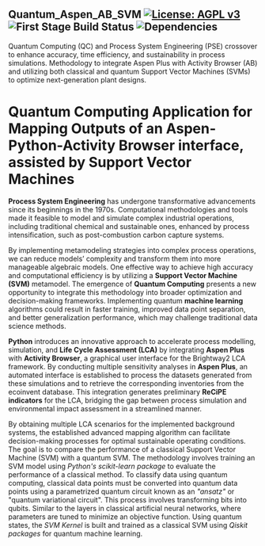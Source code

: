 ## Quantum_Aspen_AB_SVM [![License: AGPL v3](https://img.shields.io/badge/License-AGPL_v3-blue.svg)](https://www.gnu.org/licenses/agpl-3.0) ![First Stage Build Status](https://img.shields.io/badge/First_Stage-Build%20Passing-brightgreen) ![Dependencies](https://img.shields.io/badge/Dependencies-Ada%20%26%20Vio-blue)

Quantum Computing (QC) and Process System Engineering (PSE) crossover to enhance accuracy, time efficiency, and sustainability in process simulations. Methodology to integrate Aspen Plus with Activity Browser (AB) and utilizing both classical and quantum Support Vector Machines (SVMs) to optimize next-generation plant designs. 

# Quantum Computing Application for Mapping Outputs of an Aspen-Python-Activity Browser interface, assisted by Support Vector Machines

**Process System Engineering** has undergone transformative advancements since its beginnings in the 1970s. Computational methodologies and tools made it feasible to model and simulate complex industrial operations, including traditional chemical and sustainable ones, enhanced by process intensification, such as post-combustion carbon capture systems.

By implementing metamodeling strategies into complex process operations, we can reduce models’ complexity and transform them into more manageable algebraic models. One effective way to achieve high accuracy and computational efficiency is by utilizing a **Support Vector Machine (SVM)** metamodel. The emergence of **Quantum Computing** presents a new opportunity to integrate this methodology into broader optimization and decision-making frameworks. Implementing quantum **machine learning** algorithms could result in faster training, improved data point separation, and better generalization performance, which may challenge traditional data science methods.

**Python** introduces an innovative approach to accelerate process modelling, simulation, and **Life Cycle Assessment (LCA)** by integrating **Aspen Plus** with **Activity Browser**, a graphical user interface for the Brightway2 LCA framework. By conducting multiple sensitivity analyses in **Aspen Plus**, an automated interface is established to process the datasets generated from these simulations and to retrieve the corresponding inventories from the ecoinvent database. This integration generates preliminary **ReCiPE indicators** for the LCA, bridging the gap between process simulation and environmental impact assessment in a streamlined manner.

By obtaining multiple LCA scenarios for the implemented background systems, the established advanced mapping algorithm can facilitate decision-making processes for optimal sustainable operating conditions. The goal is to compare the performance of a classical Support Vector Machine (SVM) with a quantum SVM. The methodology involves training an SVM model using *Python's scikit-learn package* to evaluate the performance of a classical method. To classify data using quantum computing, classical data points must be converted into quantum data points using a parametrized quantum circuit known as an *"ansatz"* or "quantum variational circuit". This process involves transforming bits into qubits. Similar to the layers in classical artificial neural networks, where parameters are tuned to minimize an objective function. Using quantum states, the *SVM Kernel* is built and trained as a classical SVM using *Qiskit packages* for quantum machine learning.

